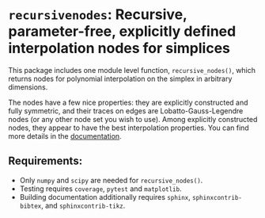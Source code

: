 # `recursivenodes`: Recursive, parameter-free, explicitly defined interpolation nodes for simplices

This package includes one module level function, `recursive_nodes()`, which returns
nodes for polynomial interpolation on the simplex in arbitrary dimensions.

The nodes have a few nice properties: they are explicitly constructed and fully
symmetric, and their traces on edges are Lobatto-Gauss-Legendre nodes (or any
other node set you wish to use).  Among explicitly constructed nodes, they
appear to have the best interpolation properties.  You can find more details in
the [documentation](https://tisaac.gitlab.io/recursivenodes).

## Requirements:

- Only `numpy` and `scipy` are needed for `recursive_nodes()`.
- Testing requires `coverage`, `pytest` and `matplotlib`.
- Building documentation additionally requires `sphinx`, `sphinxcontrib-bibtex`, and `sphinxcontrib-tikz`.
